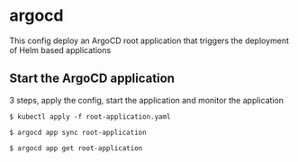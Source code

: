 # argocd

This config deploy an ArgoCD root application that triggers the deployment of Helm based applications

## Start the ArgoCD application

3 steps, apply the config, start the application and monitor the application

```console
$ kubectl apply -f root-application.yaml

$ argocd app sync root-application

$ argocd app get root-application
```
